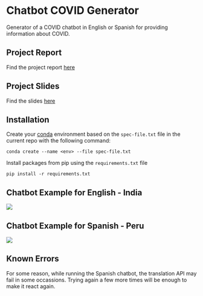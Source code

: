 # Chatbot COVID Generator

Generator of a COVID chatbot in English or Spanish for providing information about COVID.

## Project Report
Find the project report [here](./docs/fvilchez.pdf)

## Project Slides
Find the slides [here](https://docs.google.com/presentation/d/1evYVFMQyg-YX8XPEZF_AAR6oWqE7YpMreFF_qm9s6xM/edit?usp=sharing)

## Installation

Create your [conda](https://docs.conda.io/projects/conda/en/latest/user-guide/install/) environment based on the `spec-file.txt` file in the current repo with the following command:

`conda create --name <env> --file spec-file.txt`

Install packages from pip using the `requirements.txt` file

`pip install -r requirements.txt`

## Chatbot Example for English - India

![](./docs/figures/India-EN-Chatbot.gif)

## Chatbot Example for Spanish - Peru

![](./docs/figures/Peru-ES-Chatbot.gif)

## Known Errors

For some reason, while running the Spanish chatbot, the translation API may fail in some occassions. Trying again a few more times will be enough to make it react again.